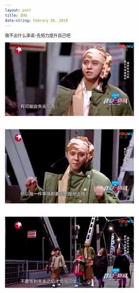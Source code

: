 ```yaml
---
layout: post
title: 目标
date-string: Febrary 20, 2019
---
```

做不出什么承诺-先努力提升自己吧<br>

<img src="/images/220.png">

